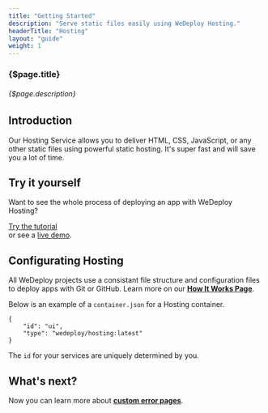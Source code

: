 ```yaml
---
title: "Getting Started"
description: "Serve static files easily using WeDeploy Hosting."
headerTitle: "Hosting"
layout: "guide"
weight: 1
---
```


### {$page.title}

###### {$page.description}

<article id="1">

## Introduction

Our Hosting Service allows you to deliver HTML, CSS, JavaScript, or any other static files using powerful static hosting. It's super fast and will save you a lot of time.

</article>

<article id="2">

## Try it yourself

Want to see the whole process of deploying an app with WeDeploy Hosting?

<div class="guide-btn-cta">
	<a class="btn btn-accent btn-sm" href="/tutorials/hosting" target="_blank" data-senna-off>
		<span class="icon-16-external"></span>Try the tutorial
	</a>
</div>

<div class="guide-aux-cta">
	or see a <a href="http://boilerplate-hosting.wedeploy.io" target="_blank" data-senna-off>live demo</a>.
</div>

</article>

<article id="3">

## Configurating Hosting

<aside>

All WeDeploy projects use a consistant file structure and configuration files to deploy apps with Git or GitHub. Learn more on our <strong><a href="/docs/intro/how-it-works.html">How It Works Page</a></strong>.

</aside>

Below is an example of a `container.json` for a Hosting container.

```application/json
{
	"id": "ui",
	"type": "wedeploy/hosting:latest"
}
```

The `id` for your services are uniquely determined by you.


</article>

## What's next?

Now you can learn more about **[custom error pages](/docs/hosting/custom-error-pages.html)**.
